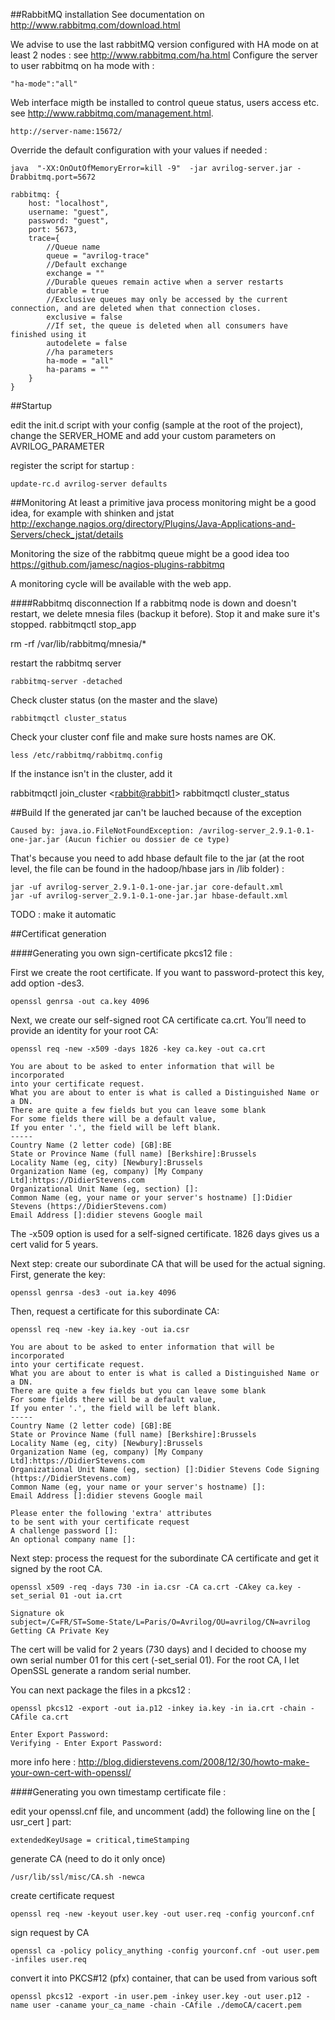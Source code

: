 ##RabbitMQ installation
See documentation on <a href="http://www.rabbitmq.com/download.html">http://www.rabbitmq.com/download.html</a>

We advise to use the last rabbitMQ version configured with HA mode on at least 2 nodes : see <a href="http://www.rabbitmq.com/ha.html">http://www.rabbitmq.com/ha.html</a>
Configure the server to user rabbitmq on ha mode with :

    "ha-mode":"all"

Web interface migth be installed to control queue status, users access etc.  see <a href="http://www.rabbitmq.com/management.html">http://www.rabbitmq.com/management.html</a>.

    http://server-name:15672/

Override the default configuration with your values if needed :

    java  "-XX:OnOutOfMemoryError=kill -9"  -jar avrilog-server.jar -Drabbitmq.port=5672

    rabbitmq: {
    	host: "localhost",
    	username: "guest",
    	password: "guest",
    	port: 5673,
    	trace={
    	    //Queue name
    	    queue = "avrilog-trace"
    	    //Default exchange
    	    exchange = ""
    	    //Durable queues remain active when a server restarts
    	    durable = true
    	    //Exclusive queues may only be accessed by the current connection, and are deleted when that connection closes. 
    	    exclusive = false
    	    //If set, the queue is deleted when all consumers have finished using it
    	    autodelete = false
    	    //ha parameters
    	    ha-mode = "all"
    	    ha-params = ""
    	}
    }

##Startup

edit the init.d script with your config (sample at the root of the project), change the SERVER_HOME and add your custom parameters on AVRILOG_PARAMETER 

register the script for startup :

    update-rc.d avrilog-server defaults

##Monitoring
At least a primitive java process monitoring might be a good idea, for example with shinken and jstat http://exchange.nagios.org/directory/Plugins/Java-Applications-and-Servers/check_jstat/details

Monitoring the size of the rabbitmq queue might be a good idea too https://github.com/jamesc/nagios-plugins-rabbitmq

A monitoring cycle will be available with the web app.

####Rabbitmq disconnection
If a rabbitmq node is down and doesn't restart, we delete mnesia files (backup it before).
Stop it and make sure it's stopped.
   rabbitmqctl stop_app 

   rm -rf /var/lib/rabbitmq/mnesia/*

restart the rabbitmq server

    rabbitmq-server -detached

Check cluster status (on the master and the slave)

    rabbitmqctl cluster_status

Check your cluster conf file and make sure hosts names are OK.

    less /etc/rabbitmq/rabbitmq.config

If the instance isn't in the cluster, add it 
 
   rabbitmqctl join_cluster <<rabbit@rabbit1>>
   rabbitmqctl cluster_status

##Build
If the generated jar can't be lauched because of the exception 

    Caused by: java.io.FileNotFoundException: /avrilog-server_2.9.1-0.1-one-jar.jar (Aucun fichier ou dossier de ce type)

That's because you need to add hbase default file to the jar (at the root level, the file can be found in the hadoop/hbase jars in /lib folder) :

    jar -uf avrilog-server_2.9.1-0.1-one-jar.jar core-default.xml
    jar -uf avrilog-server_2.9.1-0.1-one-jar.jar hbase-default.xml

TODO : make it automatic

##Certificat generation

####Generating you own sign-certificate pkcs12 file :

First we create the root certificate. 
If you want to password-protect this key, add option -des3.

    openssl genrsa -out ca.key 4096

Next, we create our self-signed root CA certificate ca.crt.
You’ll need to provide an identity for your root CA:

    openssl req -new -x509 -days 1826 -key ca.key -out ca.crt

    You are about to be asked to enter information that will be incorporated
    into your certificate request.
    What you are about to enter is what is called a Distinguished Name or a DN.
    There are quite a few fields but you can leave some blank
    For some fields there will be a default value,
    If you enter '.', the field will be left blank.
    -----
    Country Name (2 letter code) [GB]:BE
    State or Province Name (full name) [Berkshire]:Brussels
    Locality Name (eg, city) [Newbury]:Brussels
    Organization Name (eg, company) [My Company Ltd]:https://DidierStevens.com
    Organizational Unit Name (eg, section) []:
    Common Name (eg, your name or your server's hostname) []:Didier Stevens (https://DidierStevens.com)
    Email Address []:didier stevens Google mail


The -x509 option is used for a self-signed certificate. 1826 days gives us a cert valid for 5 years.

Next step: create our subordinate CA that will be used for the actual signing. First, generate the key:

    openssl genrsa -des3 -out ia.key 4096
    
Then, request a certificate for this subordinate CA:

    openssl req -new -key ia.key -out ia.csr
    
    You are about to be asked to enter information that will be incorporated
    into your certificate request.
    What you are about to enter is what is called a Distinguished Name or a DN.
    There are quite a few fields but you can leave some blank
    For some fields there will be a default value,
    If you enter '.', the field will be left blank.
    -----
    Country Name (2 letter code) [GB]:BE
    State or Province Name (full name) [Berkshire]:Brussels
    Locality Name (eg, city) [Newbury]:Brussels
    Organization Name (eg, company) [My Company Ltd]:https://DidierStevens.com
    Organizational Unit Name (eg, section) []:Didier Stevens Code Signing (https://DidierStevens.com)
    Common Name (eg, your name or your server's hostname) []:
    Email Address []:didier stevens Google mail
    
    Please enter the following 'extra' attributes
    to be sent with your certificate request
    A challenge password []:
    An optional company name []:
    
Next step: process the request for the subordinate CA certificate and get it signed by the root CA.

    openssl x509 -req -days 730 -in ia.csr -CA ca.crt -CAkey ca.key -set_serial 01 -out ia.crt

    Signature ok
    subject=/C=FR/ST=Some-State/L=Paris/O=Avrilog/OU=avrilog/CN=avrilog
    Getting CA Private Key
    
   
The cert will be valid for 2 years (730 days) and I decided to choose my own serial number 01 for this cert (-set_serial 01). For the root CA, I let OpenSSL generate a random serial number.


You can next package the files in a pkcs12 :

    openssl pkcs12 -export -out ia.p12 -inkey ia.key -in ia.crt -chain -CAfile ca.crt
    
    Enter Export Password:
    Verifying - Enter Export Password:
    
    
more info here : http://blog.didierstevens.com/2008/12/30/howto-make-your-own-cert-with-openssl/


####Generating you own timestamp certificate file :

edit your openssl.cnf file, and uncomment (add) the following line on the [ usr_cert ] part:

    extendedKeyUsage = critical,timeStamping

generate CA (need to do it only once)

    /usr/lib/ssl/misc/CA.sh -newca
create certificate request

    openssl req -new -keyout user.key -out user.req -config yourconf.cnf
sign request by CA

    openssl ca -policy policy_anything -config yourconf.cnf -out user.pem -infiles user.req
convert it into PKCS#12 (pfx) container, that can be used from various soft

    openssl pkcs12 -export -in user.pem -inkey user.key -out user.p12 -name user -caname your_ca_name -chain -CAfile ./demoCA/cacert.pem

